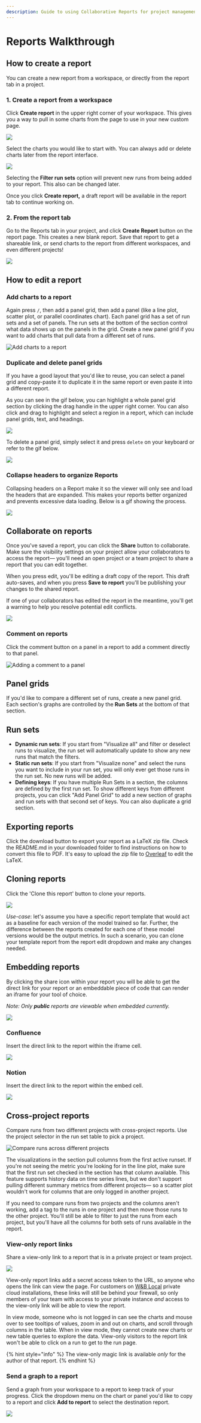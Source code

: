 ```yaml
---
description: Guide to using Collaborative Reports for project management and collaboration
---
```


# Reports Walkthrough

## How to create a report <a href="#how-to-create-a-report" id="how-to-create-a-report"></a>

You can create a new report from a workspace, or directly from the report tab in a project.‌‌

### 1. Create a report from a workspace <a href="#1.-create-a-report-from-a-workspace" id="1.-create-a-report-from-a-workspace"></a>

Click **Create report** in the upper right corner of your workspace. This gives you a way to pull in some charts from the page to use in your new custom page.

![](<../../.gitbook/assets/image (90).png>)

Select the charts you would like to start with. You can always add or delete charts later from the report interface.

![](<../../.gitbook/assets/Screen Shot 2021-11-17 at 11.01.32 AM.png>)

Selecting the **Filter run sets** option will prevent new runs from being added to your report. This also can be changed later.&#x20;

Once you click **Create report,** a draft report will be available in the report tab to continue working on.&#x20;

### 2. From the report tab‌ <a href="#2.-from-the-report-page" id="2.-from-the-report-page"></a>

Go to the Reports tab in your project, and click **Create Report** button on the report page. This creates a new blank report. Save that report to get a shareable link, or send charts to the report from different workspaces, and even different projects!

![](<../../.gitbook/assets/image (91).png>)

## How to edit a report

### Add charts to a report

Again press `/`, then add a panel grid, then add a panel (like a line plot, scatter plot, or parallel coordinates chart). Each panel grid has a set of run sets and a set of panels. The run sets at the bottom of the section control what data shows up on the panels in the grid. Create a new panel grid if you want to add charts that pull data from a different set of runs.

![Add charts to a report](<../../.gitbook/assets/demo - report add panel grid.gif>)

### Duplicate and delete panel grids

If you have a good layout that you'd like to reuse, you can select a panel grid and copy-paste it to duplicate it in the same report or even paste it into a different report.

As you can see in the gif below, you can highlight a whole panel grid section by clicking the drag handle in the upper right corner. You can also click and drag to highlight and select a region in a report, which can include panel grids, text, and headings.

![](<../../.gitbook/assets/demo - copy and paste a panel grid section.gif>)

To delete a panel grid, simply select it and press `delete` on your keyboard or refer to the gif below.

![](../../.gitbook/assets/delete\_panel\_grid.gif)

### Collapse headers to organize Reports

Collapsing headers on a Report make it so the viewer will only see and load the headers that are expanded. This makes your reports better organized and prevents excessive data loading. Below is a gif showing the process.

![](../../.gitbook/assets/collapse\_headers.gif)

## Collaborate on reports

Once you've saved a report, you can click the **Share** button to collaborate. Make sure the visibility settings on your project allow your collaborators to access the report— you'll need an open project or a team project to share a report that you can edit together.

When you press edit, you'll be editing a draft copy of the report. This draft auto-saves, and when you press **Save to report** you'll be publishing your changes to the shared report.

If one of your collaborators has edited the report in the meantime, you'll get a warning to help you resolve potential edit conflicts.

![](<../../.gitbook/assets/collaborative reports.gif>)

### Comment on reports

Click the comment button on a panel in a report to add a comment directly to that panel.

![Adding a comment to a panel](<../../.gitbook/assets/demo - comment on panels in reports.gif>)

## Panel grids

If you'd like to compare a different set of runs, create a new panel grid. Each section's graphs are controlled by the **Run Sets** at the bottom of that section.

## Run sets

* **Dynamic run sets**: If you start from "Visualize all" and filter or deselect runs to visualize, the run set will automatically update to show any new runs that match the filters.
* **Static run sets**: If you start from "Visualize none" and select the runs you want to include in your run set, you will only ever get those runs in the run set. No new runs will be added.
* **Defining keys**: If you have multiple Run Sets in a section, the columns are defined by the first run set. To show different keys from different projects, you can click "Add Panel Grid" to add a new section of graphs and run sets with that second set of keys. You can also duplicate a grid section.

## Exporting reports

Click the download button to export your report as a LaTeX zip file. Check the README.md in your downloaded folder to find instructions on how to convert this file to PDF. It's easy to upload the zip file to [Overleaf](https://www.overleaf.com) to edit the LaTeX.

## Cloning reports

Click the 'Clone this report' button to clone your reports.&#x20;

![](../../.gitbook/assets/clone\_reports.gif)

_Use-case_: let's assume you have a specific report template that would act as a baseline for each version of the model trained so far. Further, the difference between the reports created for each one of these model versions would be the output metrics. In such a scenario, you can clone your template report from the report edit dropdown and make any changes needed.

## Embedding reports

By clicking the share icon within your report you will be able to get the direct link for your report or an embeddable piece of code that can render an iframe for your tool of choice.

_Note: Only **public** reports are viewable when embedded currently._

![](../../.gitbook/assets/get\_embed\_url.gif)

### Confluence

Insert the direct link to the report within the iframe cell.

![](../../.gitbook/assets/embed\_iframe\_confluence.gif)

### Notion

Insert the direct link to the report within the embed cell.

![](../../.gitbook/assets/embed\_iframe\_notion.gif)

## Cross-project reports

Compare runs from two different projects with cross-project reports. Use the project selector in the run set table to pick a project.

![Compare runs across different projects](<../../.gitbook/assets/how to - pick a different project to draw runs from.gif>)

The visualizations in the section pull columns from the first active runset. If you're not seeing the metric you're looking for in the line plot, make sure that the first run set checked in the section has that column available. This feature supports history data on time series lines, but we don't support pulling different summary metrics from different projects— so a scatter plot wouldn't work for columns that are only logged in another project.

If you need to compare runs from two projects and the columns aren't working, add a tag to the runs in one project and then move those runs to the other project. You'll still be able to filter to just the runs from each project, but you'll have all the columns for both sets of runs available in the report.

### View-only report links

Share a view-only link to a report that is in a private project or team project.

![](<../../.gitbook/assets/share view only link.gif>)

View-only report links add a secret access token to the URL, so anyone who opens the link can view the page. For customers on [W\&B Local](../self-hosted/) private cloud installations, these links will still be behind your firewall, so only members of your team with access to your private instance _and_ access to the view-only link will be able to view the report.

In view mode, someone who is not logged in can see the charts and mouse over to see tooltips of values, zoom in and out on charts, and scroll through columns in the table. When in view mode, they cannot create new charts or new table queries to explore the data. View-only visitors to the report link won't be able to click on a run to get to the run page.

{% hint style="info" %}
The view-only magic link is available _only_ for the author of that report.
{% endhint %}

### Send a graph to a report

Send a graph from your workspace to a report to keep track of your progress. Click the dropdown menu on the chart or panel you'd like to copy to a report and click **Add to report** to select the destination report.

![](<../../.gitbook/assets/demo-export-to-existing-report (1) (2) (3) (3) (3) (3) (4) (4) (5) (1) (1) (1) (1) (1) (3) (1) (1) (1) (1) (1) (1) (1) (5) (1) (1) (1) (1) (1) (1) (1) (4).gif>)
